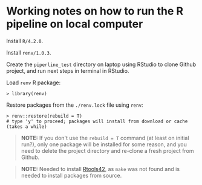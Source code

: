 # Working notes on how to run the R pipeline on local computer

Install `R/4.2.0`.

Install `renv/1.0.3`.

Create the `piperline_test` directory on laptop using RStudio to clone Github project, and run next steps in terminal in RStudio. 

Load `renv` R package:

    > library(renv)

Restore packages from the `./renv.lock` file using `renv`:

    > renv::restore(rebuild = T)
    # type 'y' to proceed; packages will install from download or cache (takes a while)

> **NOTE:** If you don't use the `rebuild = T` command (at least on initial run?), only one package will be installed for some reason, and you need to delete the project directory and re-clone a fresh project from Github.

> **NOTE:** Needed to install [Rtools42](https://cran.r-project.org/bin/windows/Rtools/rtools42/rtools.html), as `make` was not found and is needed to install packages from source.


